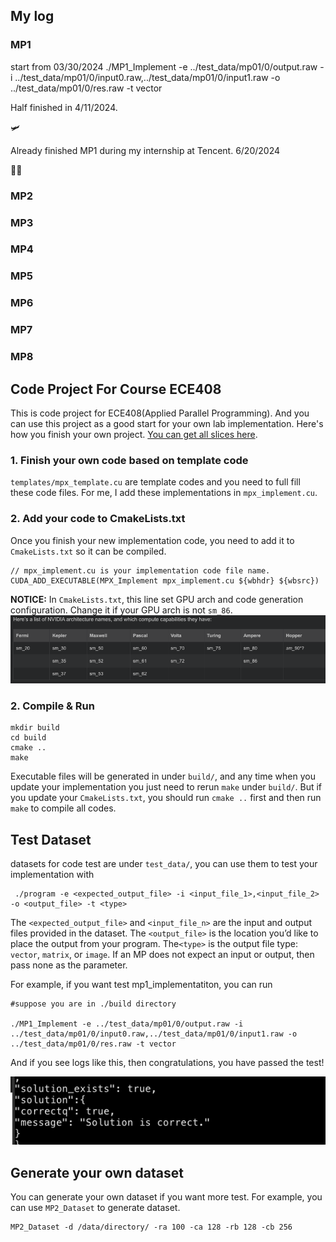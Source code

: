 ## My log

### MP1
start from 03/30/2024
./MP1_Implement -e ../test_data/mp01/0/output.raw -i ../test_data/mp01/0/input0.raw,../test_data/mp01/0/input1.raw -o ../test_data/mp01/0/res.raw -t vector 

Half finished in 4/11/2024. 

:small_airplane:

Already finished MP1 during my internship at Tencent. 6/20/2024 

:running_man:



### MP2



### MP3
### MP4

### MP5
### MP6
### MP7
### MP8

## Code Project For Course ECE408
This is code project for ECE408(Applied Parallel Programming). And you can use this project as a good start for your own lab implementation. Here's how you finish your own project. [You can get all slices here](http://ece408.hwu-server2.crhc.illinois.edu/_layouts/15/start.aspx#/SitePages/Home.aspx).

### 1. Finish your own code based on template code
`templates/mpx_template.cu` are template codes and you need to full fill these code files. For me, I add these implementations in `mpx_implement.cu`.

### 2. Add your code to CmakeLists.txt
Once you finish your new implementation code, you need to add it to `CmakeLists.txt` so it can be compiled.
    
    // mpx_implement.cu is your implementation code file name.
    CUDA_ADD_EXECUTABLE(MPX_Implement mpx_implement.cu ${wbhdr} ${wbsrc})

**NOTICE:** In `CmakeLists.txt`, this line set GPU arch and code generation configuration. Change it if your GPU arch is not `sm_86`.
![](imgs/archs.png)


### 2. Compile & Run
    mkdir build
    cd build
    cmake ..
    make 

Executable files will be generated in under `build/`, and any time when you update your implementation you just need to rerun `make` under `build/`. But if you update your `CmakeLists.txt`, you should run `cmake ..` first and then run `make` to compile all codes.

## Test Dataset

datasets for code test are under `test_data/`, you can use them to test your implementation with
     
     ./program -e <expected_output_file> -i <input_file_1>,<input_file_2> -o <output_file> -t <type>

The `<expected_output_file>` and `<input_file_n>` are the input and output files provided in the dataset. The `<output_file>` is the location you’d like to place the output from your program. The`<type>` is the output file type: `vector`, `matrix`, or `image`. If an MP does not expect an input or output, then pass none as the parameter.

For example, if you want test mp1_implementatiton, you can run
    
    #suppose you are in ./build directory
    
    ./MP1_Implement -e ../test_data/mp01/0/output.raw -i ../test_data/mp01/0/input0.raw,../test_data/mp01/0/input1.raw -o ../test_data/mp01/0/res.raw -t vector 
And if you see logs like this, then congratulations, you have passed the test!

![](imgs/correct_res.png)


## Generate your own dataset
You can generate your own dataset if you want more test. For example, you can use `MP2_Dataset` to generate dataset.

    MP2_Dataset -d /data/directory/ -ra 100 -ca 128 -rb 128 -cb 256



